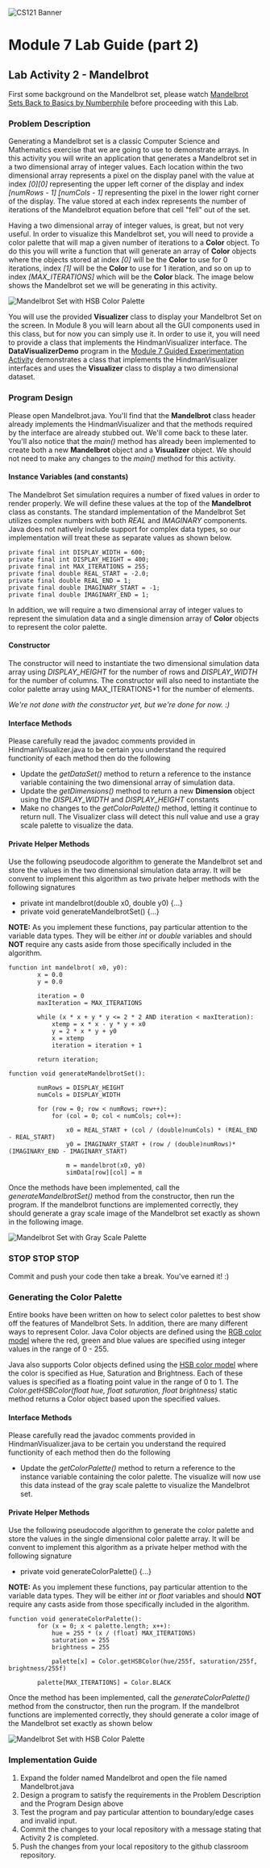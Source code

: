 ![CS121 Banner](images/CS121-BANNER.svg)
# Module 7 Lab Guide (part 2)

## Lab Activity 2 - Mandelbrot
First some background on the Mandelbrot set, please watch [Mandelbrot Sets Back to Basics by Numberphile](https://youtu.be/FFftmWSzgmk) before proceeding with this Lab.

### Problem Description
Generating a Mandelbrot set is a classic Computer Science and Mathematics exercise that we are going to use to demonstrate arrays.  In this activity you will write an application that generates a Mandelbrot set in a two dimensional array of integer values. Each location within the two dimensional array represents a pixel on the display panel with the value at index *[0][0]* representing the upper left corner of the display and index *[numRows - 1]* *[numCols - 1]* representing the pixel in the lower right corner of the display. The value stored at each index represents the number of iterations of the Mandelbrot equation before that cell "fell" out of the set. 

Having a two dimensional array of integer values, is great, but not very useful.  In order to visualize this Mandelbrot set, you will need to provide a color palette that will map a given number of iterations to a **Color** object. To do this you will write a function that will generate an array of **Color** objects where the objects stored at index *[0]* will be the **Color** to use for 0 iterations, index *[1]* will be the **Color** to use for 1 iteration, and so on up to index *[MAX_ITERATIONS]* which will be the **Color** black. The image below shows the Mandelbrot set we will be generating in this activity.

<img src="images/mandelbrot-color.png" alt="Mandelbrot Set with HSB Color Palette">

You will use the provided **Visualizer** class to display your Mandelbrot Set on the screen. In Module 8 you will learn about all the GUI components used in this class, but for now you can simply use it.  In order to use it, you will need to provide a class that implements the HindmanVisualizer interface. The **DataVisualizerDemo** program in the [Module 7 Guided Experimentation Activity](https://github.com/lhindman/cs121-mod07-examples) demonstrates a class that implements the HindmanVisualizer interfaces and uses the **Visualizer** class to display a two dimensional dataset.

### Program Design
Please open Mandelbrot.java.  You'll find that the **Mandelbrot** class header already implements the HindmanVisualizer and that the methods required by the interface are already stubbed out. We'll come back to these later.  You'll also notice that the *main()* method has already been implemented to create both a new **Mandelbrot** object and a **Visualizer** object. We should not need to make any changes to the *main()* method for this activity.

#### Instance Variables (and constants)
The Mandelbrot Set simulation requires a number of fixed values in order to render properly. We will define these values at the top of the **Mandelbrot** class as constants. The standard implementation of the Mandelbrot Set utilizes complex numbers with both *REAL* and *IMAGINARY* components. Java does not natively include support for complex data types, so our implementation will treat these as separate values as shown below.
```
private final int DISPLAY_WIDTH = 600;
private final int DISPLAY_HEIGHT = 400;
private final int MAX_ITERATIONS = 255;
private final double REAL_START = -2.0;
private final double REAL_END = 1;
private final double IMAGINARY_START = -1;
private final double IMAGINARY_END = 1;
```

In addition, we will require a two dimensional array of integer values to represent the simulation data and a single dimension array of **Color** objects to represent the color palette.

#### Constructor
The constructor will need to instantiate the two dimensional simulation data array using *DISPLAY_HEIGHT* for the number of rows and *DISPLAY_WIDTH* for the number of columns. The constructor will also need to instantiate the color palette array using MAX_ITERATIONS+1 for the number of elements.   

*We're not done with the constructor yet, but we're done for now. :)*


#### Interface Methods
Please carefully read the javadoc comments provided in HindmanVisualizer.java to be certain you understand the required functionity of each method then do the following
- Update the *getDataSet()* method to return a reference to the instance variable containing the two dimensional array of simulation data.
- Update the *getDimensions()* method to return a new **Dimension** object using the *DISPLAY_WIDTH* and *DISPLAY_HEIGHT* constants
- Make no changes to the *getColorPalette()* method, letting it continue to return null.  The Visualizer class will detect this null value and use a gray scale palette to visualize the data.

#### Private Helper Methods
Use the following pseudocode algorithm to generate the Mandelbrot set and store the values in the two dimensional simulation data array. It will be convent to implement this algorithm as two private helper methods with the following signatures
- private int mandelbrot(double x0, double y0) {...}
- private void generateMandelbrotSet() {...}  

**NOTE:** As you implement these functions, pay particular attention to the variable data types. They will be either *int* or *double* variables and should **NOT** require any casts aside from those specifically included in the algorithm.

```
function int mandelbrot( x0, y0):
        x = 0.0
        y = 0.0

        iteration = 0
        maxIteration = MAX_ITERATIONS

        while (x * x + y * y <= 2 * 2 AND iteration < maxIteration):
            xtemp = x * x - y * y + x0
            y = 2 * x * y + y0
            x = xtemp
            iteration = iteration + 1

        return iteration;
```

```
function void generateMandelbrotSet():

        numRows = DISPLAY_HEIGHT
        numCols = DISPLAY_WIDTH

        for (row = 0; row < numRows; row++):
            for (col = 0; col < numCols; col++):

                x0 = REAL_START + (col / (double)numCols) * (REAL_END - REAL_START)
                y0 = IMAGINARY_START + (row / (double)numRows)* (IMAGINARY_END - IMAGINARY_START)

                m = mandelbrot(x0, y0)
                simData[row][col] = m

```  

Once the methods have been implemented, call the *generateMandelbrotSet()* method from the constructor, then run the program. If the mandelbrot functions are implemented correctly, they should generate a gray scale image of the Mandelbrot set exactly as shown in the following image.

<img src="images/mandelbrot-gray.png" alt="Mandelbrot Set with Gray Scale Palette">

### STOP STOP STOP
Commit and push your code then take a break. You've earned it!  :)

### Generating the Color Palette
Entire books have been written on how to select color palettes to best show off the features of Mandelbrot Sets. In addition, there are many different ways to represent Color. Java Color objects are defined using the [RGB color model](https://en.wikipedia.org/wiki/RGB_color_model) where the red, green and blue values are specified using integer values in the range of 0 - 255.  

Java also supports Color objects defined using the [HSB color model](https://en.wikipedia.org/wiki/HSL_and_HSV) where the color is specified as Hue, Saturation and Brightness. Each of these values is specified as a floating point value in the range of 0 to 1. The *Color.getHSBColor(float hue, float saturation, float brightness)* static method returns a Color object based upon the specified values. 

#### Interface Methods
Please carefully read the javadoc comments provided in HindmanVisualizer.java to be certain you understand the required functionity of each method then do the following
- Update the *getColorPalette()* method to return a reference to the instance variable containing the color palette. The visualize will now use this data instead of the gray scale palette to visualize the Mandelbrot set.

#### Private Helper Methods
Use the following pseudocode algorithm to generate the color palette and store the values in the single dimensional color palette array. It will be convent to implement this algorithm as a private helper method with the following signature
- private void generateColorPalette() {...}

**NOTE:** As you implement these functions, pay particular attention to the variable data types. They will be either *int* or *float* variables and should **NOT** require any casts aside from those specifically included in the algorithm.

```
function void generateColorPalette():
        for (x = 0; x < palette.length; x++):
            hue = 255 * (x / (float) MAX_ITERATIONS)
            saturation = 255
            brightness = 255

            palette[x] = Color.getHSBColor(hue/255f, saturation/255f, brightness/255f)

        palette[MAX_ITERATIONS] = Color.BLACK
```
Once the method has been implemented, call the *generateColorPalette()* method from the constructor, then run the program. If the mandelbrot functions are implemented correctly, they should generate a color image of the Mandelbrot set exactly as shown below

<img src="images/mandelbrot-color.png" alt="Mandelbrot Set with HSB Color Palette">

### Implementation Guide
1. Expand the folder named Mandelbrot and open the file named Mandelbrot.java
2. Design a program to satisfy the requirements in the Problem Description and the Program Design above
3. Test the program and pay particular attention to boundary/edge cases and invalid input.
4. Commit the changes to your local repository with a message stating that Activity 2 is completed.
5. Push the changes from your local repository to the github classroom repository.


